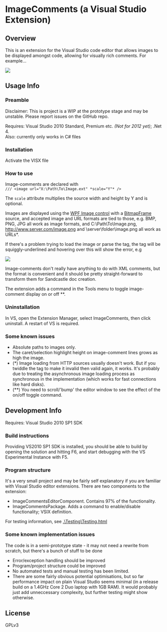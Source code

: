 # ImageComments (a Visual Studio Extension)

## Overview
This is an extension for the Visual Studio code editor that allows images to be displayed amongst code, allowing for visually rich comments. For example...

![](http://lukesdm.github.com/image-comments/media/example-1.png)

## Usage Info

### Preamble
Disclaimer: This is project is a WIP at the 
prototype stage 
and may be unstable. Please report 
issues on the GitHub repo.  

Requires: Visual Studio 2010 Standard, Premium etc. 
*(Not for 2012 yet)*; .Net 4.  
Also: currently only works in C# files

### Installation
Activate the VISX file
### How to use
Image-comments are declared with   
`/// <image url="X:\Path\To\Image.ext" *scale="Y"* />`

The `scale` attribute multiplies the source width and height by Y and is optional.

Images are displayed using the [WPF Image control](http://msdn.microsoft.com/en-us/library/ms610982) with a [BitmapFrame](http://msdn.microsoft.com/en-us/library/ms619213) source, and accepted image and URL formats are tied to those, e.g. BMP, PNG, JPG all work as image formats, and C:\Path\To\Image.png, http://www.server.com/image.png and \\server\folder\image.png all work as URLs*.


If there's a problem trying to load the image or parse the tag, the tag will be squiggly-underlined and hovering over this will show the error, e.g


![](http://lukesdm.github.com/image-comments/media/error-example-1.png)


Image-comments don't really have anything to do with XML comments, but the format is convenient and it should be pretty straight-forward to transform them for Sandcastle doc creation.


The extension adds a command in the Tools menu to toggle image-comment display on or off **.

### Uninstallation
In VS, open the Extension Manager, select ImageComments, then click uninstall. A restart of VS is required.

### Some known issues
* Absolute paths to images only.
* The caret/selection highlight height on image-comment lines grows as high the image.
* (*) Image loading from HTTP sources usually doesn't work. But if you twiddle the tag to make it invalid then valid again, it works. It's probably due to treating the asynchronous image loading process as synchronous in the implementation (which works for fast connections like hard disks).
* (**) You need to scroll/'bump' the editor window to see the effect of the on/off toggle command.

## Development Info
Requires: Visual Studio 2010 SP1 SDK

### Build instructions
Providing VS2010 SP1 SDK is installed, you should be able to build by opening the solution and hitting F6, and start debugging with the VS Experimental Instance with F5.

### Program structure
It's a very small project and may be fairly self explanatory if you are familiar with Visual Studio editor extensions.
There are two components to the extension:

* ImageCommentsEditorComponent. Contains 97% of the functionality. 
* ImageCommentsPackage. Adds a command to enable/disable functionality; VSIX definition.

For testing information, see [.\Testing\Testing.html](./testing/testing.html)
### Some known implementation issues
The code is in a semi-prototype state - it may not need a rewrite from scratch, but there's a bunch of stuff to be done

* Error/exception handling should be improved
* Program/project structure could be improved
* No automated tests and manual testing has been limited.
* There are some fairly obvious potential optimisations, but so far performance impact on plain Visual Studio seems minimal (in a release build on a 1.4GHz Core 2 Duo laptop with 1GB RAM). It would probably just add unneccessary complexity, but further testing might show otherwise.

## License
GPLv3